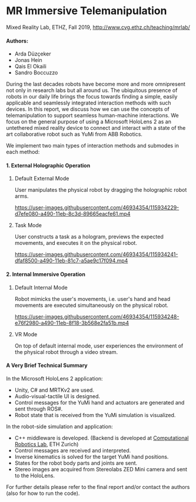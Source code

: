 # MR Immersive Telemanipulation
Mixed Reality Lab, ETHZ, Fall 2019, http://www.cvg.ethz.ch/teaching/mrlab/

#### Authors:
* Arda Düzçeker
* Jonas Hein
* Qais El Okaili
* Sandro Boccuzzo

During the last decades robots have become more and more omnipresent not only in research labs but all around us. The ubiquitous presence of robots in our daily life brings the focus towards finding a simple, easily applicable and seamlessly integrated interaction methods with such devices. In this report, we discuss how
we can use the concepts of telemanipulation to support seamless human-machine interactions. We focus on the general purpose of using a Microsoft HoloLens 2 as an
untethered mixed reality device to connect and interact with a state of the art collaborative robot such as YuMi from ABB Robotics.

We implement two main types of interaction methods and submodes in each method:

#### 1. External Holographic Operation
   1. Default External Mode
   
       User manipulates the physical robot by dragging the holographic robot arms.
       
       https://user-images.githubusercontent.com/46934354/115934229-d7efe080-a490-11eb-8c3d-89665eacfe61.mp4
       
   2. Task Mode
   
      User constructs a task as a hologram, previews the expected movements, and executes it on the physical robot.
      
      https://user-images.githubusercontent.com/46934354/115934241-dfaf8500-a490-11eb-81c7-a5ae9c17f094.mp4


#### 2. Internal Immersive Operation
   1. Default Internal Mode
      
      Robot mimicks the user's movements, i.e. user's hand and head movements are executed simultaneously on the physical robot.
      
      https://user-images.githubusercontent.com/46934354/115934248-e76f2980-a490-11eb-8f18-3b568e2fa51b.mp4

   2. VR Mode

      On top of default internal mode, user experiences the environment of the physical robot through a video stream.


#### A Very Brief Technical Summary

In the Microsoft HoloLens 2 application:
* Unity, C# and MRTKv2 are used.
* Audio-visual-tactile UI is designed.
* Control messages for the YuMi hand and actuators are generated and sent through ROS#.
* Robot state that is received from the YuMi simulation is visualized.

In the robot-side simulation and application:
* C++ middleware is developed. (Backend is developed at [Computational Robotics Lab](http://crl.ethz.ch/), ETH Zurich)
* Control messages are received and interpreted.
* Inverse kinematics is solved for the target YuMi hand positions.
* States for the robot body parts and joints are sent.
* Stereo images are acquired from Stereolabs ZED Mini camera and sent to the HoloLens.

For further details please refer to the final report and/or contact the authors (also for how to run the code).
